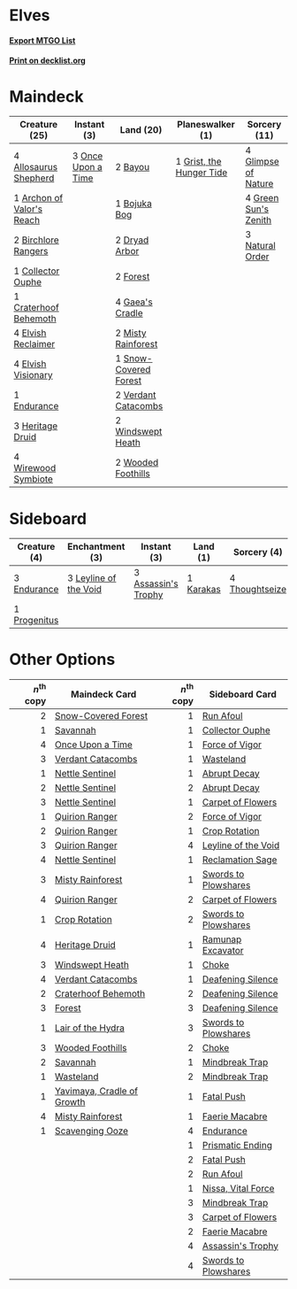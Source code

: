 # Elves

#### [Export MTGO List](../collection/Elves/Elves.txt)
#### [Print on decklist.org](http://decklist.org/?deckmain=4%09Allosaurus%20Shepherd%0A1%09Archon%20of%20Valor's%20Reach%0A2%09Bayou%0A2%09Birchlore%20Rangers%0A1%09Bojuka%20Bog%0A1%09Collector%20Ouphe%0A1%09Craterhoof%20Behemoth%0A2%09Dryad%20Arbor%0A4%09Elvish%20Reclaimer%0A4%09Elvish%20Visionary%0A1%09Endurance%0A2%09Forest%0A4%09Gaea's%20Cradle%0A4%09Glimpse%20of%20Nature%0A4%09Green%20Sun's%20Zenith%0A1%09Grist,%20the%20Hunger%20Tide%0A3%09Heritage%20Druid%0A2%09Misty%20Rainforest%0A3%09Natural%20Order%0A3%09Once%20Upon%20a%20Time%0A1%09Snow-Covered%20Forest%0A2%09Verdant%20Catacombs%0A2%09Windswept%20Heath%0A4%09Wirewood%20Symbiote%0A2%09Wooded%20Foothills&deckside=3%09Assassin's%20Trophy%0A3%09Endurance%0A1%09Karakas%0A3%09Leyline%20of%20the%20Void%0A1%09Progenitus%0A4%09Thoughtseize)
# Maindeck

|                                           Creature (25)                                            |                                         Instant (3)                                         |                                           Land (20)                                            |                                         Planeswalker (1)                                          |                                         Sorcery (11)                                          |
|----------------------------------------------------------------------------------------------------|---------------------------------------------------------------------------------------------|------------------------------------------------------------------------------------------------|---------------------------------------------------------------------------------------------------|-----------------------------------------------------------------------------------------------|
|4 [Allosaurus Shepherd](http://gatherer.wizards.com/Pages/Card/Details.aspx?multiverseid=489195)    |3 [Once Upon a Time](http://gatherer.wizards.com/Pages/Card/Details.aspx?multiverseid=473131)|2 [Bayou](http://gatherer.wizards.com/Pages/Card/Details.aspx?multiverseid=879)                 |1 [Grist, the Hunger Tide](http://gatherer.wizards.com/Pages/Card/Details.aspx?multiverseid=522278)|4 [Glimpse of Nature](http://gatherer.wizards.com/Pages/Card/Details.aspx?multiverseid=75241)  |
|1 [Archon of Valor's Reach](http://gatherer.wizards.com/Pages/Card/Details.aspx?multiverseid=446042)|                                                                                             |1 [Bojuka Bog](http://gatherer.wizards.com/Pages/Card/Details.aspx?multiverseid=376269)         |                                                                                                   |4 [Green Sun's Zenith](http://gatherer.wizards.com/Pages/Card/Details.aspx?multiverseid=413711)|
|2 [Birchlore Rangers](http://gatherer.wizards.com/Pages/Card/Details.aspx?multiverseid=39836)       |                                                                                             |2 [Dryad Arbor](http://gatherer.wizards.com/Pages/Card/Details.aspx?multiverseid=136196)        |                                                                                                   |3 [Natural Order](http://gatherer.wizards.com/Pages/Card/Details.aspx?multiverseid=413719)     |
|1 [Collector Ouphe](http://gatherer.wizards.com/Pages/Card/Details.aspx?multiverseid=464107)        |                                                                                             |2 [Forest](http://gatherer.wizards.com/Pages/Card/Details.aspx?multiverseid=439860)             |                                                                                                   |                                                                                               |
|1 [Craterhoof Behemoth](http://gatherer.wizards.com/Pages/Card/Details.aspx?multiverseid=240027)    |                                                                                             |4 [Gaea's Cradle](http://gatherer.wizards.com/Pages/Card/Details.aspx?multiverseid=10422)       |                                                                                                   |                                                                                               |
|4 [Elvish Reclaimer](http://gatherer.wizards.com/Pages/Card/Details.aspx?multiverseid=466923)       |                                                                                             |2 [Misty Rainforest](http://gatherer.wizards.com/Pages/Card/Details.aspx?multiverseid=405102)   |                                                                                                   |                                                                                               |
|4 [Elvish Visionary](http://gatherer.wizards.com/Pages/Card/Details.aspx?multiverseid=175124)       |                                                                                             |1 [Snow-Covered Forest](http://gatherer.wizards.com/Pages/Card/Details.aspx?multiverseid=121192)|                                                                                                   |                                                                                               |
|1 [Endurance](http://gatherer.wizards.com/Pages/Card/Details.aspx?multiverseid=522233)              |                                                                                             |2 [Verdant Catacombs](http://gatherer.wizards.com/Pages/Card/Details.aspx?multiverseid=405113)  |                                                                                                   |                                                                                               |
|3 [Heritage Druid](http://gatherer.wizards.com/Pages/Card/Details.aspx?multiverseid=413713)         |                                                                                             |2 [Windswept Heath](http://gatherer.wizards.com/Pages/Card/Details.aspx?multiverseid=405115)    |                                                                                                   |                                                                                               |
|4 [Wirewood Symbiote](http://gatherer.wizards.com/Pages/Card/Details.aspx?multiverseid=159322)      |                                                                                             |2 [Wooded Foothills](http://gatherer.wizards.com/Pages/Card/Details.aspx?multiverseid=405116)   |                                                                                                   |                                                                                               |


# Sideboard

|                                     Creature (4)                                      |                                        Enchantment (3)                                         |                                         Instant (3)                                          |                                      Land (1)                                      |                                       Sorcery (4)                                       |
|---------------------------------------------------------------------------------------|------------------------------------------------------------------------------------------------|----------------------------------------------------------------------------------------------|------------------------------------------------------------------------------------|-----------------------------------------------------------------------------------------|
|3 [Endurance](http://gatherer.wizards.com/Pages/Card/Details.aspx?multiverseid=522233) |3 [Leyline of the Void](http://gatherer.wizards.com/Pages/Card/Details.aspx?multiverseid=107682)|3 [Assassin's Trophy](http://gatherer.wizards.com/Pages/Card/Details.aspx?multiverseid=452902)|1 [Karakas](http://gatherer.wizards.com/Pages/Card/Details.aspx?multiverseid=413782)|4 [Thoughtseize](http://gatherer.wizards.com/Pages/Card/Details.aspx?multiverseid=438676)|
|1 [Progenitus](http://gatherer.wizards.com/Pages/Card/Details.aspx?multiverseid=179496)|                                                                                                |                                                                                              |                                                                                    |                                                                                         |


# Other Options

|*n*<sup>th</sup> copy|                                            Maindeck Card                                            |*n*<sup>th</sup> copy|                                        Sideboard Card                                        |
|--------------------:|-----------------------------------------------------------------------------------------------------|--------------------:|----------------------------------------------------------------------------------------------|
|                    2|[Snow-Covered Forest](http://gatherer.wizards.com/Pages/Card/Details.aspx?multiverseid=121192)       |                    1|[Run Afoul](http://gatherer.wizards.com/Pages/Card/Details.aspx?multiverseid=485524)          |
|                    1|[Savannah](http://gatherer.wizards.com/Pages/Card/Details.aspx?multiverseid=881)                     |                    1|[Collector Ouphe](http://gatherer.wizards.com/Pages/Card/Details.aspx?multiverseid=464107)    |
|                    4|[Once Upon a Time](http://gatherer.wizards.com/Pages/Card/Details.aspx?multiverseid=473131)          |                    1|[Force of Vigor](http://gatherer.wizards.com/Pages/Card/Details.aspx?multiverseid=464113)     |
|                    3|[Verdant Catacombs](http://gatherer.wizards.com/Pages/Card/Details.aspx?multiverseid=405113)         |                    1|[Wasteland](http://gatherer.wizards.com/Pages/Card/Details.aspx?multiverseid=413790)          |
|                    1|[Nettle Sentinel](http://gatherer.wizards.com/Pages/Card/Details.aspx?multiverseid=442171)           |                    1|[Abrupt Decay](http://gatherer.wizards.com/Pages/Card/Details.aspx?multiverseid=456061)       |
|                    2|[Nettle Sentinel](http://gatherer.wizards.com/Pages/Card/Details.aspx?multiverseid=442171)           |                    2|[Abrupt Decay](http://gatherer.wizards.com/Pages/Card/Details.aspx?multiverseid=456061)       |
|                    3|[Nettle Sentinel](http://gatherer.wizards.com/Pages/Card/Details.aspx?multiverseid=442171)           |                    1|[Carpet of Flowers](http://gatherer.wizards.com/Pages/Card/Details.aspx?multiverseid=5858)    |
|                    1|[Quirion Ranger](http://gatherer.wizards.com/Pages/Card/Details.aspx?multiverseid=3674)              |                    2|[Force of Vigor](http://gatherer.wizards.com/Pages/Card/Details.aspx?multiverseid=464113)     |
|                    2|[Quirion Ranger](http://gatherer.wizards.com/Pages/Card/Details.aspx?multiverseid=3674)              |                    1|[Crop Rotation](http://gatherer.wizards.com/Pages/Card/Details.aspx?multiverseid=417430)      |
|                    3|[Quirion Ranger](http://gatherer.wizards.com/Pages/Card/Details.aspx?multiverseid=3674)              |                    4|[Leyline of the Void](http://gatherer.wizards.com/Pages/Card/Details.aspx?multiverseid=107682)|
|                    4|[Nettle Sentinel](http://gatherer.wizards.com/Pages/Card/Details.aspx?multiverseid=442171)           |                    1|[Reclamation Sage](http://gatherer.wizards.com/Pages/Card/Details.aspx?multiverseid=389651)   |
|                    3|[Misty Rainforest](http://gatherer.wizards.com/Pages/Card/Details.aspx?multiverseid=405102)          |                    1|[Swords to Plowshares](http://gatherer.wizards.com/Pages/Card/Details.aspx?multiverseid=869)  |
|                    4|[Quirion Ranger](http://gatherer.wizards.com/Pages/Card/Details.aspx?multiverseid=3674)              |                    2|[Carpet of Flowers](http://gatherer.wizards.com/Pages/Card/Details.aspx?multiverseid=5858)    |
|                    1|[Crop Rotation](http://gatherer.wizards.com/Pages/Card/Details.aspx?multiverseid=417430)             |                    2|[Swords to Plowshares](http://gatherer.wizards.com/Pages/Card/Details.aspx?multiverseid=869)  |
|                    4|[Heritage Druid](http://gatherer.wizards.com/Pages/Card/Details.aspx?multiverseid=413713)            |                    1|[Ramunap Excavator](http://gatherer.wizards.com/Pages/Card/Details.aspx?multiverseid=430818)  |
|                    3|[Windswept Heath](http://gatherer.wizards.com/Pages/Card/Details.aspx?multiverseid=405115)           |                    1|[Choke](http://gatherer.wizards.com/Pages/Card/Details.aspx?multiverseid=45431)               |
|                    4|[Verdant Catacombs](http://gatherer.wizards.com/Pages/Card/Details.aspx?multiverseid=405113)         |                    1|[Deafening Silence](http://gatherer.wizards.com/Pages/Card/Details.aspx?multiverseid=472972)  |
|                    2|[Craterhoof Behemoth](http://gatherer.wizards.com/Pages/Card/Details.aspx?multiverseid=240027)       |                    2|[Deafening Silence](http://gatherer.wizards.com/Pages/Card/Details.aspx?multiverseid=472972)  |
|                    3|[Forest](http://gatherer.wizards.com/Pages/Card/Details.aspx?multiverseid=439860)                    |                    3|[Deafening Silence](http://gatherer.wizards.com/Pages/Card/Details.aspx?multiverseid=472972)  |
|                    1|[Lair of the Hydra](http://gatherer.wizards.com/Pages/Card/Details.aspx?multiverseid=527546)         |                    3|[Swords to Plowshares](http://gatherer.wizards.com/Pages/Card/Details.aspx?multiverseid=869)  |
|                    3|[Wooded Foothills](http://gatherer.wizards.com/Pages/Card/Details.aspx?multiverseid=405116)          |                    2|[Choke](http://gatherer.wizards.com/Pages/Card/Details.aspx?multiverseid=45431)               |
|                    2|[Savannah](http://gatherer.wizards.com/Pages/Card/Details.aspx?multiverseid=881)                     |                    1|[Mindbreak Trap](http://gatherer.wizards.com/Pages/Card/Details.aspx?multiverseid=197532)     |
|                    1|[Wasteland](http://gatherer.wizards.com/Pages/Card/Details.aspx?multiverseid=413790)                 |                    2|[Mindbreak Trap](http://gatherer.wizards.com/Pages/Card/Details.aspx?multiverseid=197532)     |
|                    1|[Yavimaya, Cradle of Growth](http://gatherer.wizards.com/Pages/Card/Details.aspx?multiverseid=522337)|                    1|[Fatal Push](http://gatherer.wizards.com/Pages/Card/Details.aspx?multiverseid=423724)         |
|                    4|[Misty Rainforest](http://gatherer.wizards.com/Pages/Card/Details.aspx?multiverseid=405102)          |                    1|[Faerie Macabre](http://gatherer.wizards.com/Pages/Card/Details.aspx?multiverseid=201822)     |
|                    1|[Scavenging Ooze](http://gatherer.wizards.com/Pages/Card/Details.aspx?multiverseid=420783)           |                    4|[Endurance](http://gatherer.wizards.com/Pages/Card/Details.aspx?multiverseid=522233)          |
|                     |                                                                                                     |                    1|[Prismatic Ending](http://gatherer.wizards.com/Pages/Card/Details.aspx?multiverseid=522101)   |
|                     |                                                                                                     |                    2|[Fatal Push](http://gatherer.wizards.com/Pages/Card/Details.aspx?multiverseid=423724)         |
|                     |                                                                                                     |                    2|[Run Afoul](http://gatherer.wizards.com/Pages/Card/Details.aspx?multiverseid=485524)          |
|                     |                                                                                                     |                    1|[Nissa, Vital Force](http://gatherer.wizards.com/Pages/Card/Details.aspx?multiverseid=417736) |
|                     |                                                                                                     |                    3|[Mindbreak Trap](http://gatherer.wizards.com/Pages/Card/Details.aspx?multiverseid=197532)     |
|                     |                                                                                                     |                    3|[Carpet of Flowers](http://gatherer.wizards.com/Pages/Card/Details.aspx?multiverseid=5858)    |
|                     |                                                                                                     |                    2|[Faerie Macabre](http://gatherer.wizards.com/Pages/Card/Details.aspx?multiverseid=201822)     |
|                     |                                                                                                     |                    4|[Assassin's Trophy](http://gatherer.wizards.com/Pages/Card/Details.aspx?multiverseid=452902)  |
|                     |                                                                                                     |                    4|[Swords to Plowshares](http://gatherer.wizards.com/Pages/Card/Details.aspx?multiverseid=869)  |

